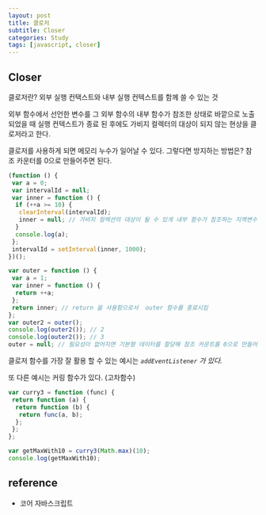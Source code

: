 ```yaml
---
layout: post
title: 클로저
subtitle: Closer
categories: Study
tags: [javascript, closer]
---
```


## Closer

클로저란? 외부 실행 컨택스트와 내부 실행 컨텍스트를 함께 쓸 수 있는 것

외부 함수에서 선언한 변수를 그 외부 함수의 내부 함수가 참조한 상태로 바깥으로 노출되었을 때 실행 컨텍스트가 종료 된 후에도 가비지 컬렉터의 대상이 되지 않는 현상을 클로저라고 한다.

클로저를 사용하게 되면 메모리 누수가 일어날 수 있다. 그렇다면 방지하는 방법은? 참조 카운터를 0으로 만들어주면 된다.

```jsx
(function () {
 var a = 0;
 var intervalId = null;
 var inner = function () {
  if (++a >= 10) {
   clearInterval(intervalId);
   inner = null; // 가비지 컬렉션의 대상이 될 수 있게 내부 함수가 참조하는 지역변수를 지워줌
  }
  console.log(a);
 };
 intervalId = setInterval(inner, 1000);
})();
```

```jsx
var outer = function () {
 var a = 1;
 var inner = function () {
  return ++a;
 };
 return inner; // return 을 사용함으로서  outer 함수를 종료시킴
};
var outer2 = outer();
console.log(outer2()); // 2
console.log(outer2()); // 3
outer = null; // 필요성이 없어지면 기본형 데이터를 할당해 참조 카운트를 0으로 만들어 메모리 누수를 막음
```

클로저 함수를 가장 잘 활용 할 수 있는 예시는 _`addEventListener` 가 있다._

또 다른 예시는 커링 함수가 있다. (고차함수)

```jsx
var curry3 = function (func) {
 return function (a) {
  return function (b) {
   return func(a, b);
  };
 };
};

var getMaxWith10 = curry3(Math.max)(10);
console.log(getMaxWith10);
```

## reference

- 코어 자바스크립트
